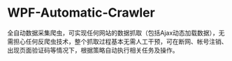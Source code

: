 # WPF-Automatic-Crawler
全自动数据采集爬虫，可实现任何网站的数据抓取（包括Ajax动态加载数据），无需担心任何反爬虫技术，整个抓取过程基本无需人工干预，可在断网、帐号注销、出现页面验证码等情况下，根据策略自动执行相关任务及操作。
